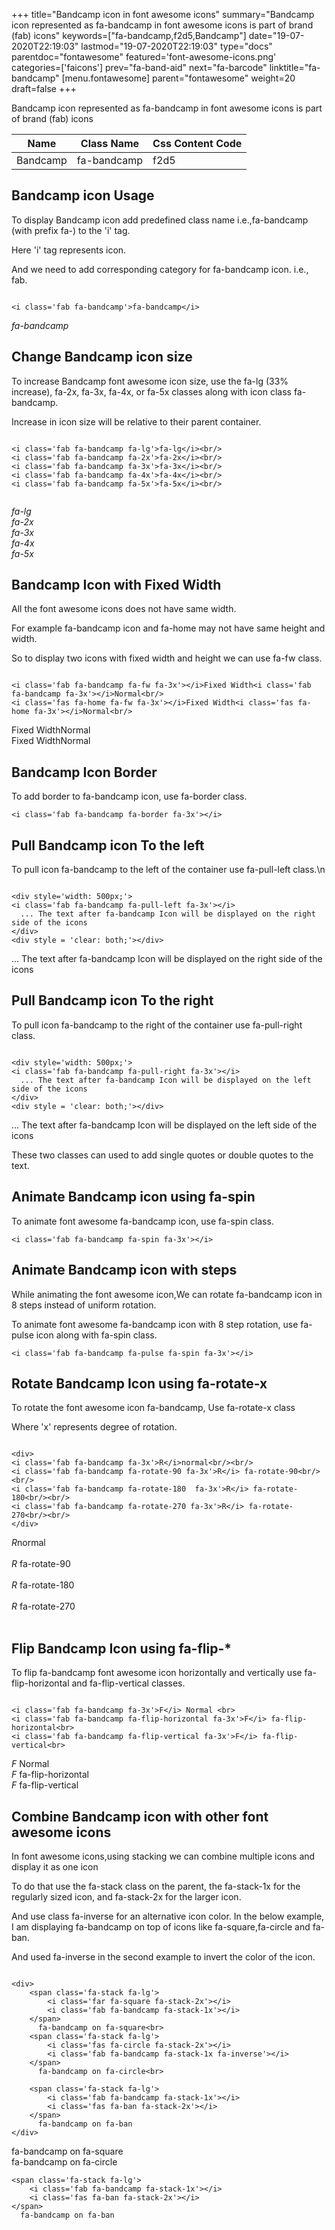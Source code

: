 +++
title="Bandcamp icon in font awesome icons"
summary="Bandcamp icon represented as fa-bandcamp in font awesome icons is part of brand (fab) icons"
keywords=["fa-bandcamp,f2d5,Bandcamp"]
date="19-07-2020T22:19:03"
lastmod="19-07-2020T22:19:03"
type="docs"
parentdoc="fontawesome"
featured='font-awesome-icons.png'
categories=['faicons']
prev="fa-band-aid"
next="fa-barcode"
linktitle="fa-bandcamp"
[menu.fontawesome]
parent="fontawesome"
weight=20
draft=false
+++


Bandcamp icon represented as fa-bandcamp in font awesome icons is part of brand (fab) icons

<div class='table-responsive'><table class='table'><thead><tr><th>Name</th><th>Class Name</th><th>Css Content Code</th></tr></thead><tbody><tr><td>Bandcamp</td><td>fa-bandcamp</td><td>f2d5</td></tr></tbody></table></div>



## Bandcamp icon Usage

To display Bandcamp icon add predefined class name i.e.,fa-bandcamp (with prefix fa-) to the 'i' tag.

Here 'i' tag represents icon.

And we need to add corresponding category for fa-bandcamp icon. i.e., fab.


```

<i class='fab fa-bandcamp'>fa-bandcamp</i>
```

<i class='fab fa-bandcamp'>fa-bandcamp</i>




## Change Bandcamp icon size
To increase Bandcamp font awesome icon size, use the fa-lg (33% increase), fa-2x, fa-3x, fa-4x, or fa-5x classes along with icon class fa-bandcamp.

Increase in icon size will be relative to their parent container. 

```

<i class='fab fa-bandcamp fa-lg'>fa-lg</i><br/>
<i class='fab fa-bandcamp fa-2x'>fa-2x</i><br/>
<i class='fab fa-bandcamp fa-3x'>fa-3x</i><br/>
<i class='fab fa-bandcamp fa-4x'>fa-4x</i><br/>
<i class='fab fa-bandcamp fa-5x'>fa-5x</i><br/>
            
```

<i class='fab fa-bandcamp fa-lg'>fa-lg</i><br/>
<i class='fab fa-bandcamp fa-2x'>fa-2x</i><br/>
<i class='fab fa-bandcamp fa-3x'>fa-3x</i><br/>
<i class='fab fa-bandcamp fa-4x'>fa-4x</i><br/>
<i class='fab fa-bandcamp fa-5x'>fa-5x</i><br/>
            



## Bandcamp Icon with Fixed Width 

All the font awesome icons does not have same width.

For example fa-bandcamp icon and fa-home may not have same height and width.

So to display two icons with fixed width and height we can use fa-fw class.


```

<i class='fab fa-bandcamp fa-fw fa-3x'></i>Fixed Width<i class='fab fa-bandcamp fa-3x'></i>Normal<br/>
<i class='fas fa-home fa-fw fa-3x'></i>Fixed Width<i class='fas fa-home fa-3x'></i>Normal<br/>
```

<i class='fab fa-bandcamp fa-fw fa-3x'></i>Fixed Width<i class='fab fa-bandcamp fa-3x'></i>Normal<br/>
<i class='fas fa-home fa-fw fa-3x'></i>Fixed Width<i class='fas fa-home fa-3x'></i>Normal<br/>



## Bandcamp Icon Border 

To add border to fa-bandcamp icon, use fa-border class.


```
<i class='fab fa-bandcamp fa-border fa-3x'></i>

```
<i class='fab fa-bandcamp fa-border fa-3x'></i>





## Pull Bandcamp icon To the left

To pull icon fa-bandcamp to the left of the container use fa-pull-left class.\n

```

<div style='width: 500px;'>
<i class='fab fa-bandcamp fa-pull-left fa-3x'></i>
  ... The text after fa-bandcamp Icon will be displayed on the right side of the icons
</div>
<div style = 'clear: both;'></div>
```

<div style='width: 500px;'>
<i class='fab fa-bandcamp fa-pull-left fa-3x'></i>
  ... The text after fa-bandcamp Icon will be displayed on the right side of the icons
</div>
<div style = 'clear: both;'></div>




## Pull Bandcamp icon To the right
To pull icon fa-bandcamp to the right of the container use fa-pull-right class.

```

<div style='width: 500px;'>
<i class='fab fa-bandcamp fa-pull-right fa-3x'></i>
  ... The text after fa-bandcamp Icon will be displayed on the left side of the icons
</div>
<div style = 'clear: both;'></div>
```

<div style='width: 500px;'>
<i class='fab fa-bandcamp fa-pull-right fa-3x'></i>
  ... The text after fa-bandcamp Icon will be displayed on the left side of the icons
</div>
<div style = 'clear: both;'></div>

These two classes can used to add single quotes or double quotes to the text.


## Animate Bandcamp icon using fa-spin
To animate font awesome fa-bandcamp icon, use fa-spin class.

```
<i class='fab fa-bandcamp fa-spin fa-3x'></i>
```
<i class='fab fa-bandcamp fa-spin fa-3x'></i>




## Animate Bandcamp icon with steps
While animating the font awesome icon,We can rotate fa-bandcamp icon in 8 steps instead of uniform rotation.

To animate font awesome fa-bandcamp icon with 8 step rotation, use fa-pulse icon along with fa-spin class.


```
<i class='fab fa-bandcamp fa-pulse fa-spin fa-3x'></i>

```
<i class='fab fa-bandcamp fa-pulse fa-spin fa-3x'></i>





## Rotate Bandcamp Icon using fa-rotate-x
To rotate the font awesome icon fa-bandcamp, Use fa-rotate-x class

Where 'x' represents degree of rotation.


```

<div>
<i class='fab fa-bandcamp fa-3x'>R</i>normal<br/><br/>
<i class='fab fa-bandcamp fa-rotate-90 fa-3x'>R</i> fa-rotate-90<br/><br/> 
<i class='fab fa-bandcamp fa-rotate-180  fa-3x'>R</i> fa-rotate-180<br/><br/> 
<i class='fab fa-bandcamp fa-rotate-270 fa-3x'>R</i> fa-rotate-270<br/><br/>
</div>
```

<div>
<i class='fab fa-bandcamp fa-3x'>R</i>normal<br/><br/>
<i class='fab fa-bandcamp fa-rotate-90 fa-3x'>R</i> fa-rotate-90<br/><br/> 
<i class='fab fa-bandcamp fa-rotate-180  fa-3x'>R</i> fa-rotate-180<br/><br/> 
<i class='fab fa-bandcamp fa-rotate-270 fa-3x'>R</i> fa-rotate-270<br/><br/>
</div>




## Flip Bandcamp Icon using fa-flip-*
To flip fa-bandcamp font awesome icon horizontally and vertically use fa-flip-horizontal and fa-flip-vertical classes. 

```

<i class='fab fa-bandcamp fa-3x'>F</i> Normal <br>
<i class='fab fa-bandcamp fa-flip-horizontal fa-3x'>F</i> fa-flip-horizontal<br>
<i class='fab fa-bandcamp fa-flip-vertical fa-3x'>F</i> fa-flip-vertical<br>
```

<i class='fab fa-bandcamp fa-3x'>F</i> Normal <br>
<i class='fab fa-bandcamp fa-flip-horizontal fa-3x'>F</i> fa-flip-horizontal<br>
<i class='fab fa-bandcamp fa-flip-vertical fa-3x'>F</i> fa-flip-vertical<br>




## Combine Bandcamp icon with other font awesome icons
In font awesome icons,using stacking we can combine multiple icons and display it as one icon 

To do that use the fa-stack class on the parent, the fa-stack-1x for the regularly sized icon, and fa-stack-2x for the larger icon.

And use class fa-inverse for an alternative icon color. 
In the below example, I am displaying fa-bandcamp on top of icons like fa-square,fa-circle and fa-ban.

And used fa-inverse in the second example to invert the color of the icon.

```

<div>
    <span class='fa-stack fa-lg'>
        <i class='far fa-square fa-stack-2x'></i>
        <i class='fab fa-bandcamp fa-stack-1x'></i>
    </span>
      fa-bandcamp on fa-square<br>
    <span class='fa-stack fa-lg'>
        <i class='fas fa-circle fa-stack-2x'></i>
        <i class='fab fa-bandcamp fa-stack-1x fa-inverse'></i>
    </span>
      fa-bandcamp on fa-circle<br>

    <span class='fa-stack fa-lg'>
        <i class='fab fa-bandcamp fa-stack-1x'></i>
        <i class='fas fa-ban fa-stack-2x'></i>
    </span>
      fa-bandcamp on fa-ban
</div>
```

<div>
    <span class='fa-stack fa-lg'>
        <i class='far fa-square fa-stack-2x'></i>
        <i class='fab fa-bandcamp fa-stack-1x'></i>
    </span>
      fa-bandcamp on fa-square<br>
    <span class='fa-stack fa-lg'>
        <i class='fas fa-circle fa-stack-2x'></i>
        <i class='fab fa-bandcamp fa-stack-1x fa-inverse'></i>
    </span>
      fa-bandcamp on fa-circle<br>

    <span class='fa-stack fa-lg'>
        <i class='fab fa-bandcamp fa-stack-1x'></i>
        <i class='fas fa-ban fa-stack-2x'></i>
    </span>
      fa-bandcamp on fa-ban
</div>






